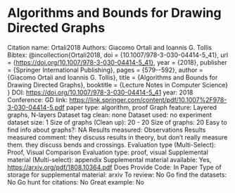# Algorithms and Bounds for Drawing Directed Graphs

Citation name: Ortali2018
Authors: Giacomo Ortali and Ioannis G. Tollis
Bibtex: @incollection{Ortali2018,
doi = {10.1007/978-3-030-04414-5_41},
url = {https://doi.org/10.1007/978-3-030-04414-5_41},
year = {2018},
publisher = {Springer International Publishing},
pages = {579--592},
author = {Giacomo Ortali and Ioannis G. Tollis},
title = {Algorithms and Bounds for Drawing Directed Graphs},
booktitle = {Lecture Notes in Computer Science}
}
DOI: https://doi.org/10.1007/978-3-030-04414-5_41
year: 2018
Conference: GD
link: https://link.springer.com/content/pdf/10.1007%2F978-3-030-04414-5.pdf
paper type: algorithm, proof
Graph feature: Layered graphs, N-layers
Dataset tag clean: none
Dataset used: no experiment
dataset size: 1
Size of graphs (Clean up): 20 - 20
Size of graphs: 20
Easy to find info about graphs?: NA
Results measured: Observations
Results measured comment: they discuss results in theory, but don’t really measure them. they discuss bends and crossings.
Evaluation type (Multi-Select): Proof, Visual Comparison
Evaluation type: proof, visual
Supplemental material (Multi-select): appendix
Supplemental material available: Yes, https://arxiv.org/pdf/1808.10364.pdf
Does Provide Code: In Paper
Type of storage for supplemental material: arxiv
To review: No
Go find the datasets: No
Go hunt for citations: No
Great example: No